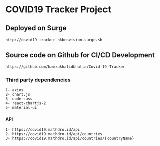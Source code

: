 # COVID19 Tracker Project

## Deployed on Surge
    http://covid19-tracker-hkbenvision.surge.sh 

## Source code on Github for CI/CD Development
    https://github.com/hamzakhalidbhutta/Covid-19-Tracker


### Third party dependencies
    1- axios
    2- chart.js
    3- node-sass
    4- react-chartjs-2
    5- material-ui
    

#### API
    1- https://covid19.mathdro.id/api
    2- https://covid19.mathdro.id/api/countries
    3- https://covid19.mathdro.id/api/countries/{countryName}
